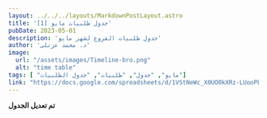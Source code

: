```yaml
---
layout: ../../../layouts/MarkdownPostLayout.astro
title: 'جدول طلبيات مايو [1]'
pubDate: 2023-05-01
description: 'جدول طلبيات الفروع لشهر مايو'
author: 'د. محمد عزتلى'
image:
  url: "/assets/images/Timeline-bro.png"
  alt: "time table"
tags: [ "مايو", "جدول", "طلبيات", "جدول الطلبيات"]
link: "https://docs.google.com/spreadsheets/d/1VStNeWc_X0UO0kXRz-LUooPbbtu2lVWB/edit?usp=share_link&ouid=118045078308367598703&rtpof=true&sd=true"
---
```



**تم تعديل الجدول**

